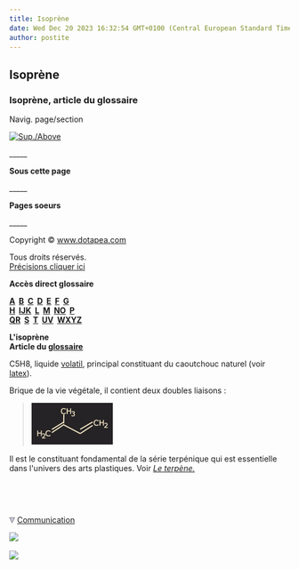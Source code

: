 ```yaml
---
title: Isoprène
date: Wed Dec 20 2023 16:32:54 GMT+0100 (Central European Standard Time)
author: postite
---
```


## Isoprène
### Isoprène, article du glossaire
 Navig. page/section

[![Sup./Above](_derived/up_cmp_themenoir010_up.gif)](ijk.html)

\_\_\_\_\_

**Sous cette page**

\_\_\_\_\_

**Pages soeurs**

\_\_\_\_\_

Copyright © www.dotapea.com

Tous droits réservés.  
[Précisions cliquer ici](droitscopie.html)

**Accès direct glossaire**

**[A](a.html)  [B](b.html)  [C](c.html)  [D](d.html)  [E](e.html)  [F](f.html)  [G](g.html)  
[H](h.html)  [IJK](ijk.html)  [L](l.html)  [M](m.html)  [NO](no.html)  [P](p.html)  
[QR](qr.html)  [S](s.html)  [T](t.html)  [UV](uv.html)  [WXYZ](wxyz.html)**

**L'isoprène  
Article du [glossaire](glossaire.html)**

C5H8, liquide [volatil](volatil.html), principal constituant du caoutchouc naturel (voir [latex](latex.html)).

Brique de la vie végétale, il contient deux doubles liaisons :

> ![](images/isoprene.jpg)

Il est le constituant fondamental de la série terpénique qui est essentielle dans l'univers des arts plastiques. Voir _[Le terpène.](terpene.html)_



 

 ![](images/transparent122x1.gif)

![](images/flechebas.gif) [Communication](http://www.artrealite.com/annonceurs.htm) 

[![](https://cbonvin.fr/sites/regie.artrealite.com/visuels/campagne1.png)](index-2.html#20131014)

![](https://cbonvin.fr/sites/regie.artrealite.com/visuels/campagne2.png)